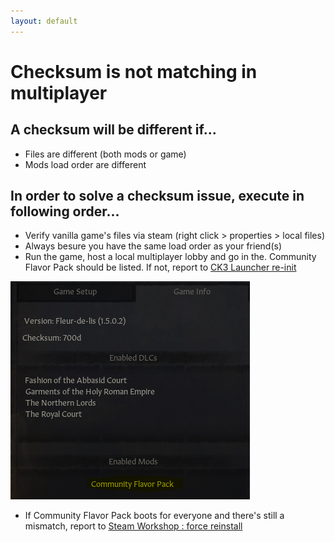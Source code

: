 ```yaml
---
layout: default
---
```


# Checksum is not matching in multiplayer

## A checksum will be different if...
* Files are different (both mods or game)
* Mods load order are different

## In order to solve a checksum issue, execute in following order...
* Verify vanilla game's files via steam (right click > properties > local files)
* Always besure you have the same load order as your friend(s)
* Run the game, host a local multiplayer lobby and go in the. Community Flavor Pack should be listed. If not, report to [CK3 Launcher re-init](/troubleshooting/ck-launcher)

![](/assets/images/enabled.jpg)

* If Community Flavor Pack boots for everyone and there's still a mismatch, report to [Steam Workshop : force reinstall](/troubleshooting/force-reinstall)
